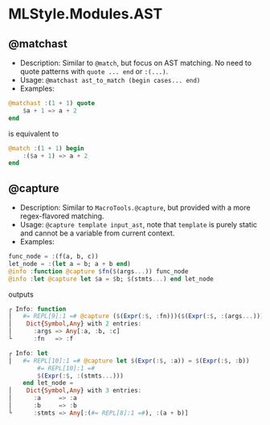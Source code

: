 
<a id='MLStyle.Modules.AST-1'></a>

# MLStyle.Modules.AST


<a id='@matchast-1'></a>

## @matchast


  * Description: Similar to `@match`, but focus on AST matching. No need to quote patterns with `quote ... end` or `:(...)`.
  * Usage: `@matchast ast_to_match (begin cases... end)`
  * Examples:


```julia
@matchast :(1 + 1) quote
    $a + 1 => a + 2
end
```


is equivalent to


```julia
@match :(1 + 1) begin
    :($a + 1) => a + 2
end
```


<a id='@capture-1'></a>

## @capture


  * Description: Similar to `MacroTools.@capture`, but provided with a more regex-flavored matching.
  * Usage: `@capture template input_ast`,  note that `template` is purely static and cannot be a variable from current context.
  * Examples:


```julia
func_node = :(f(a, b, c))
let_node = :(let a = b; a + b end)
@info :function @capture $fn($(args...)) func_node
@info :let @capture let $a = $b; $(stmts...) end let_node
```


outputs


```julia
┌ Info: function
│   #= REPL[9]:1 =# @capture ($(Expr(:$, :fn)))($(Expr(:$, :(args...)))) func_node =
│    Dict{Symbol,Any} with 2 entries:
│      :args => Any[:a, :b, :c]
└      :fn   => :f

┌ Info: let
│   #= REPL[10]:1 =# @capture let $(Expr(:$, :a)) = $(Expr(:$, :b))
        #= REPL[10]:1 =#
        $(Expr(:$, :(stmts...)))
    end let_node =
│    Dict{Symbol,Any} with 3 entries:
│      :a     => :a
│      :b     => :b
└      :stmts => Any[:(#= REPL[8]:1 =#), :(a + b)]
```

